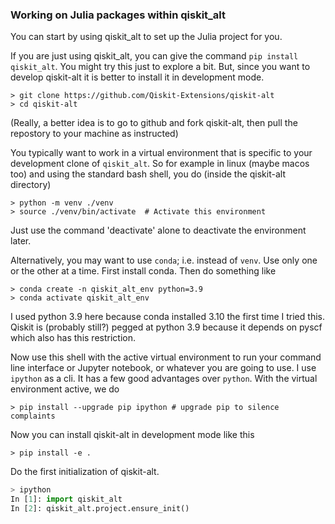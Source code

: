 ### Working on Julia packages within qiskit_alt

You can start by using qiskit_alt to set up the Julia project for you.

If you are just using qiskit_alt, you can give the command `pip install qiskit_alt`.
You might try this just to explore a bit.
But, since you want to develop qiskit-alt it is better to install it in development mode.

```shell
> git clone https://github.com/Qiskit-Extensions/qiskit-alt
> cd qiskit-alt
```

(Really, a better idea is to go to github and fork qiskit-alt, then pull the repostory to
your machine as instructed)

You typically want to work in a virtual environment that is specific to your development
clone of `qiskit_alt`. So for example in linux (maybe macos too) and
using the standard bash shell, you do (inside the qiskit-alt directory)

```shell
> python -m venv ./venv
> source ./venv/bin/activate  # Activate this environment
```
Just use the command 'deactivate' alone to deactivate the environment later.

Alternatively, you may want to use `conda`; i.e. instead of `venv`. Use only one or the other
at a time.
First install conda. Then do something like
```shell
> conda create -n qiskit_alt_env python=3.9
> conda activate qiskit_alt_env
```
I used python 3.9 here because conda installed 3.10 the first time I tried this. Qiskit
is (probably still?) pegged at python 3.9 because it depends on pyscf which also has this
restriction.

Now use this shell with the active virtual environment to run your command line interface or Jupyter notebook, or whatever you are going to use.
I use `ipython` as a cli. It has a few good advantages over `python`. With the virtual
environment active, we do
```shell
> pip install --upgrade pip ipython # upgrade pip to silence complaints
```
Now you can install qiskit-alt in development mode like this
```shell
> pip install -e .
```

Do the first initialization of qiskit-alt.
```python
> ipython
In [1]: import qiskit_alt
In [2]: qiskit_alt.project.ensure_init()
```
